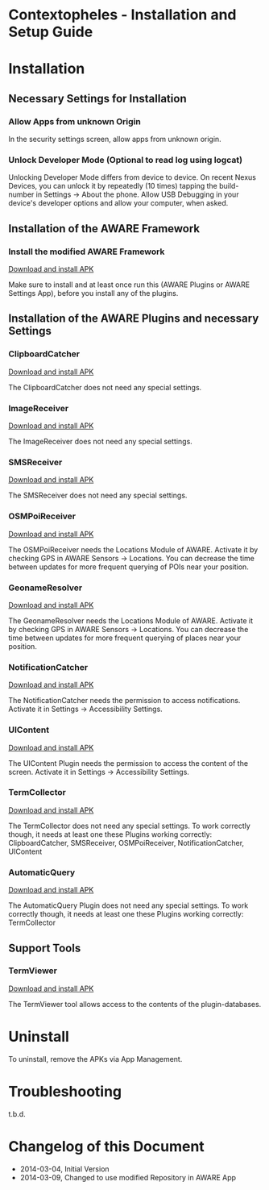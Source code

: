 # Contextopheles - Installation and Setup Guide

# Installation

## Necessary Settings for Installation

### Allow Apps from unknown Origin
In the security settings screen, allow apps from unknown origin.

### Unlock Developer Mode (Optional to read log using logcat)
Unlocking Developer Mode differs from device to device. On recent Nexus Devices, you can unlock it by repeatedly (10 times) tapping the build-number in Settings -> About the phone.
Allow USB Debugging in your device's developer options and allow your computer, when asked.


## Installation of the AWARE Framework
### Install the modified AWARE Framework
[Download and install APK](aware_framework_v2-debug-unaligned.apk)

Make sure to install and at least once run this (AWARE Plugins or AWARE Settings App), before you install any of the plugins.

## Installation of the AWARE Plugins and necessary Settings 

### ClipboardCatcher
[Download and install APK](com.aware.plugin.clipboardcatcher.apk)

The ClipboardCatcher does not need any special settings.

### ImageReceiver
[Download and install APK](com.aware.plugin.imagereceiver.apk)

The ImageReceiver does not need any special settings.


### SMSReceiver
[Download and install APK](com.aware.plugin.smsreceiver.apk)

The SMSReceiver does not need any special settings.

### OSMPoiReceiver
[Download and install APK](com.aware.plugin.osmpoiresolver.apk)

The OSMPoiReceiver needs the Locations Module of AWARE. Activate it by checking GPS in AWARE Sensors -> Locations. You can decrease the time between updates for more frequent querying of POIs near your position.

### GeonameResolver
[Download and install APK](com.aware.plugin.geonameresolver.apk)

The GeonameResolver needs the Locations Module of AWARE. Activate it by checking GPS in AWARE Sensors -> Locations. You can decrease the time between updates for more frequent querying of places near your position.

### NotificationCatcher
[Download and install APK](com.aware.plugin.notificationcatcher.apk)

The NotificationCatcher needs the permission to access notifications. Activate it in Settings -> Accessibility Settings.

### UIContent
[Download and install APK](com.aware.plugin.uicontent.apk)

The UIContent Plugin needs the permission to access the content of the screen. Activate it  in Settings -> Accessibility Settings.

### TermCollector
[Download and install APK](com.aware.plugin.termcollector.apk)

The TermCollector does not need any special settings. To work correctly though, it needs at least one these Plugins working correctly:
ClipboardCatcher, SMSReceiver, OSMPoiReceiver, NotificationCatcher, UIContent

### AutomaticQuery
[Download and install APK](com.aware.plugin.automaticquery.apk)

The AutomaticQuery Plugin does not need any special settings. To work correctly though, it needs at least one these Plugins working correctly:
TermCollector


## Support Tools
### TermViewer
[Download and install APK](termviewer.apk)

The TermViewer tool allows access to the contents of the plugin-databases.

# Uninstall
To uninstall, remove the APKs via App Management.

# Troubleshooting
t.b.d.

# Changelog of this Document
* 2014-03-04, Initial Version
* 2014-03-09, Changed to use modified Repository in AWARE App

